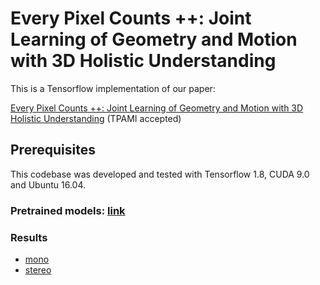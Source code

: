 # Every Pixel Counts ++: Joint Learning of Geometry and Motion with 3D Holistic Understanding
This is a Tensorflow implementation of our paper:

[Every Pixel Counts ++: Joint Learning of Geometry and Motion with 3D Holistic Understanding](https://arxiv.org/abs/1810.06125) (TPAMI accepted)

## Prerequisites
This codebase was developed and tested with Tensorflow 1.8, CUDA 9.0 and Ubuntu 16.04.

### Pretrained models: [link](https://drive.google.com/drive/folders/1FbTeyjpzpAgRZoLzf7-e2VfXTCc3_oxM?usp=sharing)

### Results
* [mono](https://drive.google.com/file/d/1bb8dHd0Yf2UrXWeT6LCEwEorZSHQPTkz/view?usp=sharing)
* [stereo](https://drive.google.com/drive/folders/1f9skMngtvccpQ87kjerKEk5ixLtbX85_)
